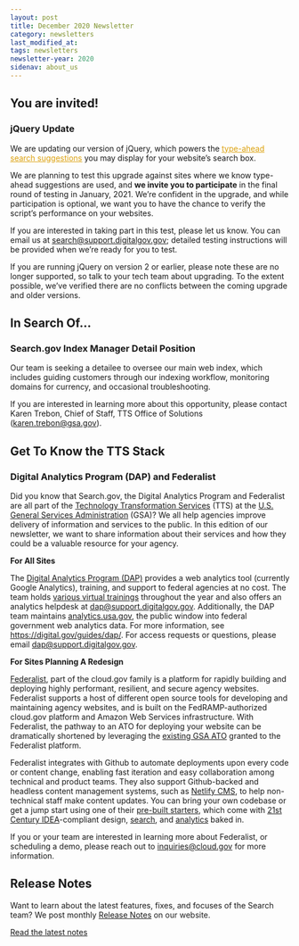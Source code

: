 ```yaml
---
layout: post
title: December 2020 Newsletter
category: newsletters
last_modified_at: 
tags: newsletters
newsletter-year: 2020
sidenav: about_us
---
```


## You are invited!

### jQuery Update

We are updating our version of jQuery, which powers the <a href="https://search.gov/manual/typeahead-api.html?utm_campaign=Search.gov%20Newsletter&amp;utm_source=hs_email&amp;utm_medium=email&amp;_hsenc=p2ANqtz-_WiGdHWnXs1ICUsI2mKS0CDrVvYI9zQBDnvnR2dWmCZ9oJJfLiJrkyaAE2yuTFWzXvCtyO"> <span style="color: #dca10d; text-decoration: underline;">type-ahead search suggestions</a> you may display for your website’s search box.

We are planning to test this upgrade against sites where we know type-ahead suggestions are used, and **we invite you to participate** in the final round of testing in January, 2021. We’re confident in the upgrade, and while participation is optional, we want you to have the chance to verify the script’s performance on your websites.

If you are interested in taking part in this test, please let us know. You can email us at search@support.digitalgov.gov; detailed testing instructions will be provided when we’re ready for you to test.

If you are running jQuery on version 2 or earlier, please note these are no longer supported, so talk to your tech team about upgrading. To the extent possible, we’ve verified there are no conflicts between the coming upgrade and older versions.

## In Search Of...

### Search.gov Index Manager Detail Position

Our team is seeking a detailee to oversee our main web index, which includes guiding customers through our indexing workflow, monitoring domains for currency, and occasional troubleshooting.

If you are interested in learning more about this opportunity, please contact Karen Trebon, Chief of Staff, TTS Office of Solutions (<a href="mailto:karen.trebon@gsa.gov">karen.trebon@gsa.gov</a>).

## Get To Know the TTS Stack

### Digital Analytics Program (DAP) and Federalist

Did you know that Search.gov, the Digital Analytics Program and Federalist are all part of the <a href="http://www.gsa.gov/tts?utm_campaign=Search.gov%20Newsletter&amp;utm_source=hs_email&amp;utm_medium=email&amp;_hsenc=p2ANqtz-_WiGdHWnXs1ICUsI2mKS0CDrVvYI9zQBDnvnR2dWmCZ9oJJfLiJrkyaAE2yuTFWzXvCtyO">Technology Transformation Services</a> (TTS) at the <a href="https://www.gsa.gov/?utm_campaign=Search.gov%20Newsletter&amp;utm_source=hs_email&amp;utm_medium=email&amp;_hsenc=p2ANqtz-_WiGdHWnXs1ICUsI2mKS0CDrVvYI9zQBDnvnR2dWmCZ9oJJfLiJrkyaAE2yuTFWzXvCtyO">U.S. General Services Administration</a> (GSA)? We all help agencies improve delivery of information and services to the public. In this edition of our newsletter, we want to share information about their services and how they could be a valuable resource for your agency.

**For All Sites**

The <a href="https://digital.gov/guides/dap/?utm_campaign=Search.gov%20Newsletter&amp;utm_source=hs_email&amp;utm_medium=email&amp;_hsenc=p2ANqtz-_WiGdHWnXs1ICUsI2mKS0CDrVvYI9zQBDnvnR2dWmCZ9oJJfLiJrkyaAE2yuTFWzXvCtyO" rel="noopener">Digital Analytics Program (DAP)</a> provides a web analytics tool (currently Google Analytics), training, and support to federal agencies at no cost. The team holds <a href="https://www.youtube.com/playlist?list=PLd9b-GuOJ3nEz1NYl66orgVZIu17laKba&amp;utm_campaign=Search.gov%20Newsletter&amp;utm_source=hs_email&amp;utm_medium=email&amp;_hsenc=p2ANqtz-_WiGdHWnXs1ICUsI2mKS0CDrVvYI9zQBDnvnR2dWmCZ9oJJfLiJrkyaAE2yuTFWzXvCtyO">various virtual trainings</a> throughout the year and also offers an analytics helpdesk at <a href="mailto:dap@support.digitalgov.gov">dap@support.digitalgov.gov</a>. Additionally, the DAP team maintains <a href="http://analytics.usa.gov/?utm_campaign=Search.gov%20Newsletter&amp;utm_source=hs_email&amp;utm_medium=email&amp;_hsenc=p2ANqtz-_WiGdHWnXs1ICUsI2mKS0CDrVvYI9zQBDnvnR2dWmCZ9oJJfLiJrkyaAE2yuTFWzXvCtyO">analytics.usa.gov</a>, the public window into federal government web analytics data. For more information, see <a href="https://digital.gov/guides/dap/?utm_campaign=Search.gov%20Newsletter&amp;utm_source=hs_email&amp;utm_medium=email&amp;_hsenc=p2ANqtz-_WiGdHWnXs1ICUsI2mKS0CDrVvYI9zQBDnvnR2dWmCZ9oJJfLiJrkyaAE2yuTFWzXvCtyO" target="_blank">https://digital.gov/guides/dap/</a>. For access requests or questions, please email <a href="mailto:dap@support.digitalgov.gov" target="_blank">dap@support.digitalgov.gov</a>.

**For Sites Planning A Redesign**

<a href="https://federalist.18f.gov/?utm_campaign=Search.gov%20Newsletter&amp;utm_source=hs_email&amp;utm_medium=email&amp;_hsenc=p2ANqtz-_WiGdHWnXs1ICUsI2mKS0CDrVvYI9zQBDnvnR2dWmCZ9oJJfLiJrkyaAE2yuTFWzXvCtyO" rel="noopener">Federalist</a>, part of the cloud.gov family is a platform for rapidly building and deploying highly performant, resilient, and secure agency websites. Federalist supports a host of different open source tools for developing and maintaining agency websites, and is built on the FedRAMP-authorized cloud.gov platform and Amazon Web Services infrastructure. With Federalist, the pathway to an ATO for deploying your website can be dramatically shortened by leveraging the <a href="https://federalist.18f.gov/assets/documents/Federalist-Compliance-Memo.pdf?utm_campaign=Search.gov%20Newsletter&amp;utm_source=hs_email&amp;utm_medium=email&amp;_hsenc=p2ANqtz-_WiGdHWnXs1ICUsI2mKS0CDrVvYI9zQBDnvnR2dWmCZ9oJJfLiJrkyaAE2yuTFWzXvCtyO">existing GSA ATO</a> granted to the Federalist platform.

Federalist integrates with Github to automate deployments upon every code or content change, enabling fast iteration and easy collaboration among technical and product teams. They also support Github-backed and headless content management systems, such as <a href="https://www.netlifycms.org/?utm_campaign=Search.gov%20Newsletter&amp;utm_source=hs_email&amp;utm_medium=email&amp;_hsenc=p2ANqtz-_WiGdHWnXs1ICUsI2mKS0CDrVvYI9zQBDnvnR2dWmCZ9oJJfLiJrkyaAE2yuTFWzXvCtyO">Netlify CMS</a>, to help non-technical staff make content updates. You can bring your own codebase or get a jump start using one of their <a href="https://federalist.18f.gov/documentation/templates/?utm_campaign=Search.gov%20Newsletter&amp;utm_source=hs_email&amp;utm_medium=email&amp;_hsenc=p2ANqtz-_WiGdHWnXs1ICUsI2mKS0CDrVvYI9zQBDnvnR2dWmCZ9oJJfLiJrkyaAE2yuTFWzXvCtyO">pre-built starters</a>, which come with <a href="https://digital.gov/resources/21st-century-integrated-digital-experience-act/?utm_campaign=Search.gov%20Newsletter&amp;utm_source=hs_email&amp;utm_medium=email&amp;_hsenc=p2ANqtz-_WiGdHWnXs1ICUsI2mKS0CDrVvYI9zQBDnvnR2dWmCZ9oJJfLiJrkyaAE2yuTFWzXvCtyO">21st Century IDEA</a>-compliant design, <a href="https://search.gov/?utm_campaign=Search.gov%20Newsletter&amp;utm_source=hs_email&amp;utm_medium=email&amp;_hsenc=p2ANqtz-_WiGdHWnXs1ICUsI2mKS0CDrVvYI9zQBDnvnR2dWmCZ9oJJfLiJrkyaAE2yuTFWzXvCtyO" target="_blank">search</a>, and <a href="https://digital.gov/guides/dap/?utm_campaign=Search.gov%20Newsletter&amp;utm_source=hs_email&amp;utm_medium=email&amp;_hsenc=p2ANqtz-_WiGdHWnXs1ICUsI2mKS0CDrVvYI9zQBDnvnR2dWmCZ9oJJfLiJrkyaAE2yuTFWzXvCtyO" style="-webkit-text-size-adjust:100%; -ms-text-size-adjust:100%" data-hs-link-id="2" target="_blank">analytics</a> baked in.

If you or your team are interested in learning more about Federalist, or scheduling a demo, please reach out to <a href="mailto:inquiries@cloud.gov">inquiries@cloud.gov</a> for more information.

## Release Notes

Want to learn about the latest features, fixes, and focuses of the Search team? We post monthly <a href="https://search.gov/tagged/release-notes/?utm_campaign=Search.gov%20Newsletter&amp;utm_source=hs_email&amp;utm_medium=email&amp;_hsenc=p2ANqtz-_WiGdHWnXs1ICUsI2mKS0CDrVvYI9zQBDnvnR2dWmCZ9oJJfLiJrkyaAE2yuTFWzXvCtyO">Release Notes</a><span style="color: #212121;"> on our website.

<a href="https://search.gov/releases/november-2020.html?utm_campaign=Search.gov%20Newsletter&amp;utm_source=hs_email&amp;utm_medium=email&amp;_hsenc=p2ANqtz-_WiGdHWnXs1ICUsI2mKS0CDrVvYI9zQBDnvnR2dWmCZ9oJJfLiJrkyaAE2yuTFWzXvCtyO" rel="noopener">Read the latest notes</a>
